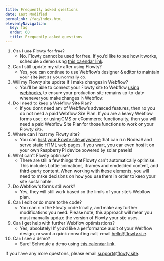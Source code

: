```yaml
---
title: Frequently asked questions
date: Last Modified
permalink: /faq/index.html
eleventyNavigation:
  key: faq
  order: 60
  title: Frequently asked questions
---
```


1. Can I use Flowty for free?
    - No. Flowty cannot be used for free. If you’d like to see how it works, schedule a demo using [this calendar link](https://savvycal.com/fershad/9ea168b3).
2. Can I still update my site after using Flowty?
    - Yes, you can continue to use Webflow’s designer & editor to maintain your site just as you normally do.
3. Will my Flowty site update if I make changes in Webflow?
    - You’ll be able to connect your Flowty site to Webflow [using webhooks](/webhooks/), to ensure your production site remains up-to-date whenever you make changes in Webflow.
4. Do I need to keep a Webflow Site Plan?
    - If you don’t need any of Webflow’s advanced features, then no you do not need a paid Webflow Site Plan. If you are a heavy Webflow forms user, or using CMS or eCommerce functionality, then you will need a paid Webflow Site Plan for those functions to work on your Flowty site.
5. Where can I host my Flowty site?
    - You can [host your Flowty site anywhere](/hosting/) that can run NodeJS and serve static HTML web pages. If you want, you can even host it on your own Raspberry Pi device powered by solar panels!
6. What can't Flowty optimise?
    - There are still a few things that Flowty can't automatically optimise. This includes Lottie animations, iframes and emdedded content, and third-party content. When working with these elements, you will need to make decisions on how you use them in order to keep your site sustainable.
7. Do Webflow's forms still work?
    - Yes, they will still work based on the limits of your site’s Webflow plan.
8. Can I edit or do more to the code?
    - You can run the Flowty code locally, and make any further modifications you need. Please note, this approach will mean you must manually update the version of Flowty your site uses.
9. Can I get help with further Webflow optimisations?
    - Yes, absolutely! If you’d like a performance audit of your Webflow design, or want a quick consulting call, email [hello@flowty.site](mailto:hello@flowty.site).
10. Can I see a demo?
    - Sure! Schedule a demo using [this calendar link](https://savvycal.com/fershad/9ea168b3).  

If you have any more questions, please email [support@flowty.site](mailto:support@flowty.site).